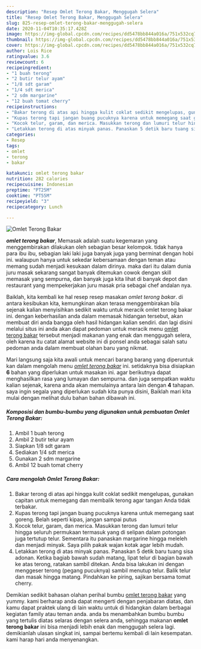 ```yaml
---
description: "Resep Omlet Terong Bakar, Menggugah Selera"
title: "Resep Omlet Terong Bakar, Menggugah Selera"
slug: 825-resep-omlet-terong-bakar-menggugah-selera
date: 2020-11-04T10:35:17.428Z
image: https://img-global.cpcdn.com/recipes/dd5478bb844a016a/751x532cq70/omlet-terong-bakar-foto-resep-utama.jpg
thumbnail: https://img-global.cpcdn.com/recipes/dd5478bb844a016a/751x532cq70/omlet-terong-bakar-foto-resep-utama.jpg
cover: https://img-global.cpcdn.com/recipes/dd5478bb844a016a/751x532cq70/omlet-terong-bakar-foto-resep-utama.jpg
author: Lois Rice
ratingvalue: 3.6
reviewcount: 6
recipeingredient:
- "1 buah terong"
- "2 butir telur ayam"
- "1/8 sdt garam"
- "1/4 sdt merica"
- "2 sdm margarine"
- "12 buah tomat cherry"
recipeinstructions:
- "Bakar terong di atas api hingga kulit coklat sedikit mengelupas, gunakan capitan untuk memegang dan membalik terong agar tangan Anda tidak terbakar."
- "Kupas terong tapi jangan buang pucuknya karena untuk memegang saat goreng. Belah seperti kipas, jangan sampai putus"
- "Kocok telur, garam, dan merica. Masukkan terong dan lumuri telur hingga seluruh permukaan termasuk yang di selipan dalam potongan juga tertutup telur. Sementara itu panaskan margarine hingga meleleh dan menjadi minyak. Saya pilih pakak wajan kotak agar lebih mudah."
- "Letakkan terong di atas minyak panas. Panaskan 5 detik baru tuang sisa adonan. Ketika bagiab bawah sudah matang, lipat telur di bagian bawah ke atas terong, ratakan sambil ditekan. Anda bisa lakukan ini dengan menggeser terong (pegang pucuknya) sambil menutup telur. Balik telur dan masak hingga matang. Pindahkan ke piring, sajikan bersama tomat cherry."
categories:
- Resep
tags:
- omlet
- terong
- bakar

katakunci: omlet terong bakar 
nutrition: 282 calories
recipecuisine: Indonesian
preptime: "PT25M"
cooktime: "PT55M"
recipeyield: "3"
recipecategory: Lunch

---
```



![Omlet Terong Bakar](https://img-global.cpcdn.com/recipes/dd5478bb844a016a/751x532cq70/omlet-terong-bakar-foto-resep-utama.jpg)

<b><i>omlet terong bakar</i></b>, Memasak adalah suatu kegemaran yang menggembirakan dilakukan oleh sebagian besar kelompok. tidak hanya para ibu ibu, sebagian laki laki juga banyak juga yang berminat dengan hobi ini. walaupun hanya untuk sekedar kebersamaan dengan teman atau memang sudah menjadi kesukaan dalam dirinya. maka dari itu dalam dunia juru masak sekarang sangat banyak ditemukan cowok dengan skill memasak yang sempurna, dan banyak juga kita lihat di banyak depot dan restaurant yang mempekerjakan juru masak pria sebagai chef andalan nya.



Baiklah, kita kembali ke hal resep resep masakan <i>omlet terong bakar</i>. di antara kesibukan kita, kemungkinan akan terasa menggembirakan bila sejenak kalian menyisihkan sedikit waktu untuk meracik omlet terong bakar ini. dengan keberhasilan anda dalam memasak hidangan tersebut, akan membuat diri anda bangga oleh hasil hidangan kalian sendiri. dan lagi disini melalui situs ini anda akan dapat pedoman untuk meracik menu <u>omlet terong bakar</u> tersebut menjadi makanan yang enak dan menggugah selera, oleh karena itu catat alamat website ini di ponsel anda sebagai salah satu pedoman anda dalam membuat olahan baru yang nikmat.


Mari langsung saja kita awali untuk mencari barang barang yang diperuntuk kan dalam mengolah menu <u><i>omlet terong bakar</i></u> ini. setidaknya bisa disiapkan <b>6</b> bahan yang diperlukan untuk masakan ini. agar berikutnya dapat menghasilkan rasa yang lumayan dan sempurna. dan juga sempatkan waktu kalian sejenak, karena anda akan memulainya antara lain dengan <b>4</b> tahapan. saya ingin segala yang diperlukan sudah kita punya disini, Baiklah mari kita mulai dengan melihat dulu bahan bahan dibawah ini.

<!--inarticleads1-->

##### Komposisi dan bumbu-bumbu yang digunakan untuk pembuatan Omlet Terong Bakar:

1. Ambil 1 buah terong
1. Ambil 2 butir telur ayam
1. Siapkan 1/8 sdt garam
1. Sediakan 1/4 sdt merica
1. Gunakan 2 sdm margarine
1. Ambil 12 buah tomat cherry




<!--inarticleads2-->

##### Cara mengolah Omlet Terong Bakar:

1. Bakar terong di atas api hingga kulit coklat sedikit mengelupas, gunakan capitan untuk memegang dan membalik terong agar tangan Anda tidak terbakar.
1. Kupas terong tapi jangan buang pucuknya karena untuk memegang saat goreng. Belah seperti kipas, jangan sampai putus
1. Kocok telur, garam, dan merica. Masukkan terong dan lumuri telur hingga seluruh permukaan termasuk yang di selipan dalam potongan juga tertutup telur. Sementara itu panaskan margarine hingga meleleh dan menjadi minyak. Saya pilih pakak wajan kotak agar lebih mudah.
1. Letakkan terong di atas minyak panas. Panaskan 5 detik baru tuang sisa adonan. Ketika bagiab bawah sudah matang, lipat telur di bagian bawah ke atas terong, ratakan sambil ditekan. Anda bisa lakukan ini dengan menggeser terong (pegang pucuknya) sambil menutup telur. Balik telur dan masak hingga matang. Pindahkan ke piring, sajikan bersama tomat cherry.




Demikian sedikit bahasan olahan perihal bumbu <u>omlet terong bakar</u> yang yummy. kami berharap anda dapat mengerti dengan penjabaran diatas, dan kamu dapat praktek ulang di lain waktu untuk di hidangkan dalam berbagai kegiatan family atau teman anda. anda bs menambahkan bumbu bumbu yang tertulis diatas selaras dengan selera anda, sehingga makanan <b>omlet terong bakar</b> ini bisa menjadi lebih enak dan menggugah selera lagi. demikianlah ulasan singkat ini, sampai bertemu kembali di lain kesempatan. kami harap hari anda menyenangkan.
